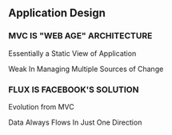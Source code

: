 ## Application Design


### MVC IS "WEB AGE" ARCHITECTURE

Essentially a Static View of Application

Weak In Managing Multiple Sources of Change


### FLUX IS FACEBOOK'S SOLUTION

Evolution from MVC 

Data Always Flows In Just One Direction
